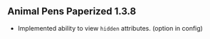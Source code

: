 ## Animal Pens Paperized 1.3.8

- Implemented ability to view `hidden` attributes. (option in config)